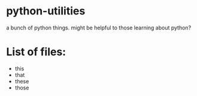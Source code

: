 # python-utilities
a bunch of python things. might be helpful to those learning about python?

# List of files:
- this
- that
- these
- those
